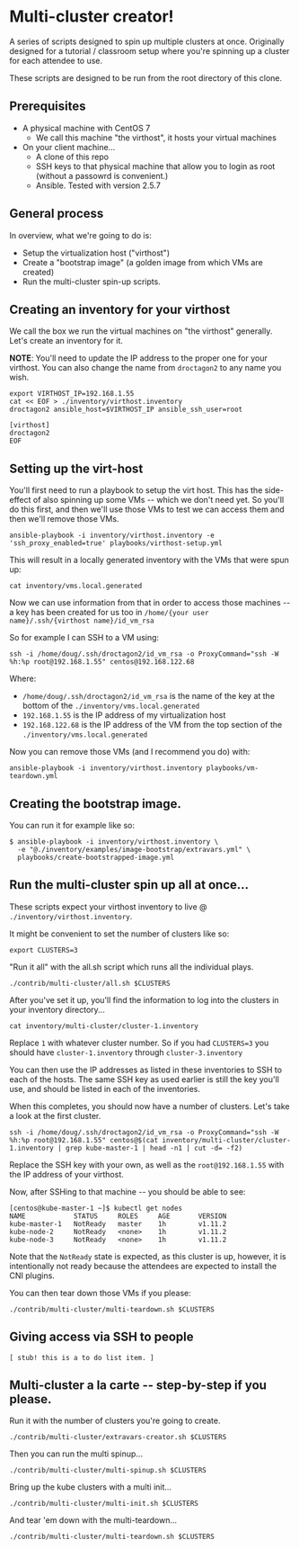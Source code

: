 # Multi-cluster creator!

A series of scripts designed to spin up multiple clusters at once. Originally designed for a tutorial / classroom setup where you're spinning up a cluster for each attendee to use.

These scripts are designed to be run from the root directory of this clone.

## Prerequisites

* A physical machine with CentOS 7
    - We call this machine "the virthost", it hosts your virtual machines
* On your client machine...
    - A clone of this repo
    - SSH keys to that physical machine that allow you to login as root (without a passowrd is convenient.)
    - Ansible. Tested with version 2.5.7

## General process

In overview, what we're going to do is:

* Setup the virtualization host ("virthost")
* Create a "bootstrap image" (a golden image from which VMs are created)
* Run the multi-cluster spin-up scripts.

## Creating an inventory for your virthost

We call the box we run the virtual machines on "the virthost" generally. Let's create an inventory for it.

**NOTE**: You'll need to update the IP address to the proper one for your virthost. You can also change the name from `droctagon2` to any name you wish.

```
export VIRTHOST_IP=192.168.1.55
cat << EOF > ./inventory/virthost.inventory
droctagon2 ansible_host=$VIRTHOST_IP ansible_ssh_user=root

[virthost]
droctagon2
EOF
```

## Setting up the virt-host

You'll first need to run a playbook to setup the virt host. This has the  side-effect of also spinning up some VMs -- which we don't need yet. So you'll do this first, and then we'll use those VMs to test we can access them and then we'll remove those VMs.

```
ansible-playbook -i inventory/virthost.inventory -e 'ssh_proxy_enabled=true' playbooks/virthost-setup.yml
```

This will result in a locally generated inventory with the VMs that were spun up:

```
cat inventory/vms.local.generated
```

Now we can use information from that in order to access those machines -- a key has been created for us too in `/home/{your user name}/.ssh/{virthost name}/id_vm_rsa`

So for example I can SSH to a VM using:

```
ssh -i /home/doug/.ssh/droctagon2/id_vm_rsa -o ProxyCommand="ssh -W %h:%p root@192.168.1.55" centos@192.168.122.68
```

Where:

* `/home/doug/.ssh/droctagon2/id_vm_rsa` is the name of the key at the bottom of the `./inventory/vms.local.generated`
* `192.168.1.55` is the IP address of my virtualization host
* `192.168.122.68` is the IP address of the VM from the top section of the `./inventory/vms.local.generated`

Now you can remove those VMs (and I recommend you do) with:

```
ansible-playbook -i inventory/virthost.inventory playbooks/vm-teardown.yml
```

## Creating the bootstrap image.

You can run it for example like so:

```
$ ansible-playbook -i inventory/virthost.inventory \
  -e "@./inventory/examples/image-bootstrap/extravars.yml" \
  playbooks/create-bootstrapped-image.yml
```

## Run the multi-cluster spin up all at once...

These scripts expect your virthost inventory to live @ `./inventory/virthost.inventory`.

It might be convenient to set the number of clusters like so:

```
export CLUSTERS=3
```

"Run it all" with the all.sh script which runs all the individual plays.

```
./contrib/multi-cluster/all.sh $CLUSTERS
```

After you've set it up, you'll find the information to log into the clusters in your inventory directory...

```
cat inventory/multi-cluster/cluster-1.inventory
```

Replace `1` with whatever cluster number. So if you had `CLUSTERS=3` you should have `cluster-1.inventory` through `cluster-3.inventory`

You can then use the IP addresses as listed in these inventories to SSH to each of the hosts. The same SSH key as used earlier is still the key you'll use, and should be listed in each of the inventories.

When this completes, you should now have a number of clusters. Let's take a look at the first cluster. 

```
ssh -i /home/doug/.ssh/droctagon2/id_vm_rsa -o ProxyCommand="ssh -W %h:%p root@192.168.1.55" centos@$(cat inventory/multi-cluster/cluster-1.inventory | grep kube-master-1 | head -n1 | cut -d= -f2)
```

Replace the SSH key with your own, as well as the `root@192.168.1.55` with the IP address of your virthost.

Now, after SSHing to that machine -- you should be able to see:

```
[centos@kube-master-1 ~]$ kubectl get nodes
NAME            STATUS     ROLES     AGE       VERSION
kube-master-1   NotReady   master    1h        v1.11.2
kube-node-2     NotReady   <none>    1h        v1.11.2
kube-node-3     NotReady   <none>    1h        v1.11.2
```

Note that the `NotReady` state is expected, as this cluster is up, however, it is intentionally not ready because the attendees are expected to install the CNI plugins.

You can then tear down those VMs if you please:

```
./contrib/multi-cluster/multi-teardown.sh $CLUSTERS
```


## Giving access via SSH to people

```
[ stub! this is a to do list item. ]
```

## Multi-cluster a la carte -- step-by-step if you please.

Run it with the number of clusters you're going to create.

```
./contrib/multi-cluster/extravars-creator.sh $CLUSTERS
```

Then you can run the multi spinup...

```
./contrib/multi-cluster/multi-spinup.sh $CLUSTERS
```

Bring up the kube clusters with a multi init...

```
./contrib/multi-cluster/multi-init.sh $CLUSTERS
```

And tear 'em down with the multi-teardown...

```
./contrib/multi-cluster/multi-teardown.sh $CLUSTERS
```

